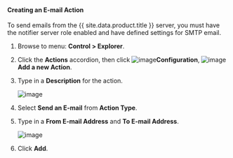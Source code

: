 #### Creating an E-mail Action

To send emails from the {{ site.data.product.title }} server, you must have the notifier server role enabled and have defined settings for SMTP email.

1. Browse to menu: **Control > Explorer**.

2. Click the **Actions** accordion, then click ![image](../images/1847.png)**Configuration**, ![image](../images/1862.png)**Add a new Action**.

3. Type in a **Description** for the action.

    ![image](../images/1922.png)

4. Select **Send an E-mail** from **Action Type**.

5. Type in a **From E-mail Address** and **To E-mail Address**.

    ![image](../images/1921.png)

6. Click **Add**.

